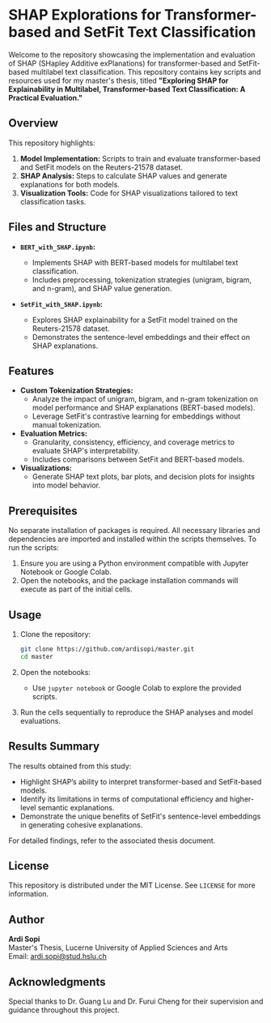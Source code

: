 # SHAP Explorations for Transformer-based and SetFit Text Classification

Welcome to the repository showcasing the implementation and evaluation of SHAP (SHapley Additive exPlanations) for transformer-based and SetFit-based multilabel text classification. This repository contains key scripts and resources used for my master's thesis, titled **"Exploring SHAP for Explainability in Multilabel, Transformer-based Text Classification: A Practical Evaluation."**

## Overview

This repository highlights:

1. **Model Implementation:** Scripts to train and evaluate transformer-based and SetFit models on the Reuters-21578 dataset.
2. **SHAP Analysis:** Steps to calculate SHAP values and generate explanations for both models.
3. **Visualization Tools:** Code for SHAP visualizations tailored to text classification tasks.

## Files and Structure

- **`BERT_with_SHAP.ipynb`:** 
  - Implements SHAP with BERT-based models for multilabel text classification.
  - Includes preprocessing, tokenization strategies (unigram, bigram, and n-gram), and SHAP value generation.

- **`SetFit_with_SHAP.ipynb`:**
  - Explores SHAP explainability for a SetFit model trained on the Reuters-21578 dataset.
  - Demonstrates the sentence-level embeddings and their effect on SHAP explanations.

## Features

- **Custom Tokenization Strategies:** 
  - Analyze the impact of unigram, bigram, and n-gram tokenization on model performance and SHAP explanations (BERT-based models).
  - Leverage SetFit's contrastive learning for embeddings without manual tokenization.
- **Evaluation Metrics:** 
  - Granularity, consistency, efficiency, and coverage metrics to evaluate SHAP's interpretability.
  - Includes comparisons between SetFit and BERT-based models.
- **Visualizations:** 
  - Generate SHAP text plots, bar plots, and decision plots for insights into model behavior.

## Prerequisites

No separate installation of packages is required. All necessary libraries and dependencies are imported and installed within the scripts themselves. To run the scripts:

1. Ensure you are using a Python environment compatible with Jupyter Notebook or Google Colab.
2. Open the notebooks, and the package installation commands will execute as part of the initial cells.

## Usage

1. Clone the repository:
   ```bash
   git clone https://github.com/ardisopi/master.git
   cd master
   ```

2. Open the notebooks:
   - Use `jupyter notebook` or Google Colab to explore the provided scripts.

3. Run the cells sequentially to reproduce the SHAP analyses and model evaluations.

## Results Summary

The results obtained from this study:
- Highlight SHAP’s ability to interpret transformer-based and SetFit-based models.
- Identify its limitations in terms of computational efficiency and higher-level semantic explanations.
- Demonstrate the unique benefits of SetFit's sentence-level embeddings in generating cohesive explanations.

For detailed findings, refer to the associated thesis document.

## License

This repository is distributed under the MIT License. See `LICENSE` for more information.

## Author

**Ardi Sopi**  
Master's Thesis, Lucerne University of Applied Sciences and Arts  
Email: ardi.sopi@stud.hslu.ch

## Acknowledgments

Special thanks to Dr. Guang Lu and Dr. Furui Cheng for their supervision and guidance throughout this project.
